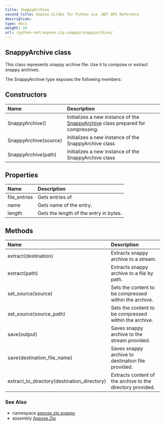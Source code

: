 ```yaml
---
title: SnappyArchive
second_title: Aspose.Sildes for Python via .NET API Reference
description: 
type: docs
weight: 10
url: /python-net/aspose.zip.snappy/snappyarchive/
---
```


## SnappyArchive class

This class represents snappy archive file. Use it to compose or extract snappy archives.

The SnappyArchive type exposes the following members:
## Constructors
| Name | Description |
| :- | :- |
|SnappyArchive()|Initializes a new instance of the [SnappyArchive](/zip/python-net/aspose.zip.snappy/snappyarchive/) class prepared for compressing.|
|SnappyArchive(source)|Initializes a new instance of the SnappyArchive class|
|SnappyArchive(path)|Initializes a new instance of the SnappyArchive class|
## Properties
| Name | Description |
| :- | :- |
|file_entries|Gets entries of|
|name|Gets name of the entry.|
|length|Gets the length of the entry in bytes.|
## Methods
| Name | Description |
| :- | :- |
|extract(destination)|Extracts snappy archive to a stream.|
|extract(path)|Extracts snappy archive to a file by path.|
|set_source(source)|Sets the content to be compressed within the archive.|
|set_source(source_path)|Sets the content to be compressed within the archive.|
|save(output)|Saves snappy archive to the stream provided.|
|save(destination_file_name)|Saves snappy archive to destination file provided.|
|extract_to_directory(destination_directory)|Extracts content of the archive to the directory provided.|

### See Also

* namespace [aspose.zip.snappy](/zip/python-net/aspose.zip.snappy/)
* assembly [Aspose.Zip](/zip/python-net/)

